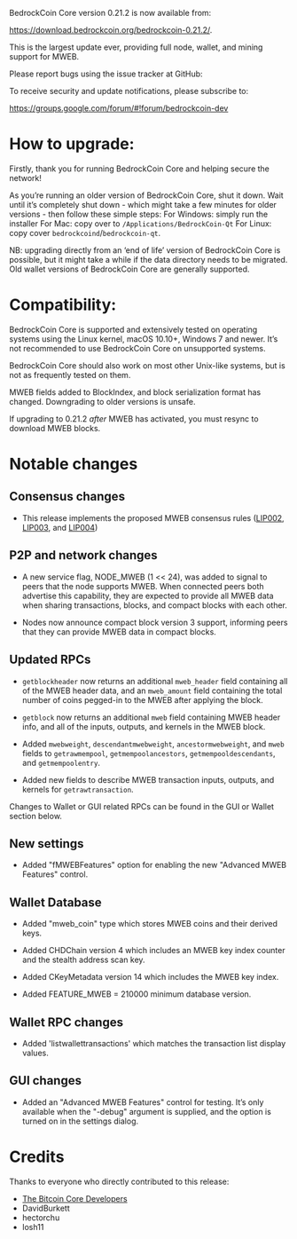 BedrockCoin Core version 0.21.2 is now available from:

 <https://download.bedrockcoin.org/bedrockcoin-0.21.2/>.

This is the largest update ever, providing full node, wallet, and mining support for MWEB.

Please report bugs using the issue tracker at GitHub:

  </issues>

To receive security and update notifications, please subscribe to:

  <https://groups.google.com/forum/#!forum/bedrockcoin-dev>


How to upgrade: 
==============

Firstly, thank you for running BedrockCoin Core and helping secure the network!

As you’re running an older version of BedrockCoin Core, shut it down. Wait until it’s completely shut down  - which might take a few minutes for older versions - then follow these simple steps:
For Windows: simply run the installer 
For Mac: copy over to `/Applications/BedrockCoin-Qt` 
For Linux: copy cover `bedrockcoind`/`bedrockcoin-qt`.

NB: upgrading directly from an ‘end of life’ version of BedrockCoin Core is possible, but it might take a while if the data directory needs to be migrated. Old wallet versions of BedrockCoin Core are generally supported.
 

Compatibility:
==============

BedrockCoin Core is supported and extensively tested on operating systems using the Linux kernel, macOS 10.10+,  Windows 7 and newer. It’s not recommended to use BedrockCoin Core on unsupported systems.

BedrockCoin Core should also work on most other Unix-like systems, but is not as frequently tested on them.

MWEB fields added to BlockIndex, and block serialization format has changed. Downgrading to older versions is unsafe.

If upgrading to 0.21.2 *after* MWEB has activated, you must resync to download MWEB blocks.

Notable changes
===============

Consensus changes
-----------------

- This release implements the proposed MWEB consensus rules
  ([LIP002](https://github.com/bedrockcoin-project/lips/blob/master/lip-0002.mediawiki),
  [LIP003](https://github.com/bedrockcoin-project/lips/blob/master/lip-0003.mediawiki), and
  [LIP004](https://github.com/bedrockcoin-project/lips/blob/master/lip-0004.mediawiki))

P2P and network changes
-----------------------

- A new service flag, NODE_MWEB (1 << 24), was added to signal to peers that the node supports MWEB.
  When connected peers both advertise this capability, they are expected to provide all MWEB data when
  sharing transactions, blocks, and compact blocks with each other.

- Nodes now announce compact block version 3 support, informing peers that they can provide MWEB data
  in compact blocks.


Updated RPCs
------------

- `getblockheader` now returns an additional `mweb_header` field containing
  all of the MWEB header data, and an `mweb_amount` field containing the total
  number of coins pegged-in to the MWEB after applying the block.

- `getblock` now returns an additional `mweb` field containing MWEB header info,
  and all of the inputs, outputs, and kernels in the MWEB block.

- Added `mwebweight`, `descendantmwebweight`, `ancestormwebweight`, and `mweb`
  fields to `getrawmempool`, `getmempoolancestors`, `getmempooldescendants`,
  and `getmempoolentry`.

- Added new fields to describe MWEB transaction inputs, outputs, and kernels
  for `getrawtransaction`.

Changes to Wallet or GUI related RPCs can be found in the GUI or Wallet section below.

New settings
------------

- Added "fMWEBFeatures" option for enabling the new "Advanced MWEB Features"
  control.

Wallet Database
---------------

- Added "mweb_coin" type which stores MWEB coins and their derived keys.

- Added CHDChain version 4 which includes an MWEB key index counter and
  the stealth address scan key.

- Added CKeyMetadata version 14 which includes the MWEB key index.

- Added FEATURE_MWEB = 210000 minimum database version.

Wallet RPC changes
------------------

- Added 'listwallettransactions' which matches the transaction list display values.

GUI changes
-----------

- Added an "Advanced MWEB Features" control for testing. It’s only available
  when the "-debug" argument is supplied, and the option is turned on in the
  settings dialog.


Credits
=======

Thanks to everyone who directly contributed to this release:

- [The Bitcoin Core Developers](https://github.com/bitcoin/bitcoin/tree/master/doc/release-notes)
- DavidBurkett
- hectorchu
- losh11